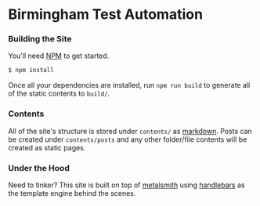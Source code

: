 # Birmingham Test Automation

### Building the Site

You'll need [NPM](https://www.npmjs.com/) to get started.

```bash
$ npm install
```

Once all your dependencies are installed, run `npm run build` to generate all of the static contents to `build/`.

### Contents

All of the site's structure is stored under `contents/` as [markdown](https://github.com/adam-p/markdown-here/wiki/Markdown-Cheatsheet). Posts can be created under `contents/posts` and any other folder/file contents will be created as static pages.

### Under the Hood

Need to tinker? This site is built on top of [metalsmith](http://www.metalsmith.io/) using [handlebars](http://handlebarsjs.com/) as the template engine behind the scenes.